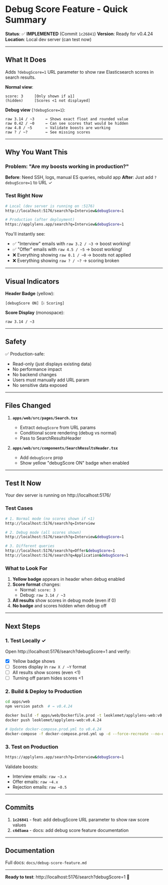 # Debug Score Feature - Quick Summary

**Status**: ✅ **IMPLEMENTED** (Commit `1c26841`)
**Version**: Ready for v0.4.24
**Location**: Local dev server (can test now)

---

## What It Does

Adds `?debugScore=1` URL parameter to show raw Elasticsearch scores in search results.

**Normal view**:
```
score: 3     [Only shown if ≥1]
(hidden)     [Scores <1 not displayed]
```

**Debug view** (`?debugScore=1`):
```
raw 3.14 / ~3     ← Shows exact float and rounded value
raw 0.42 / ~0     ← Can see scores that would be hidden
raw 4.8 / ~5      ← Validate boosts are working
raw ? / ~?        ← See missing scores
```

---

## Why You Want This

### Problem: "Are my boosts working in production?"

**Before**: Need SSH, logs, manual ES queries, rebuild app
**After**: Just add `?debugScore=1` to URL ✓

### Test Right Now

```bash
# Local (dev server is running on :5176)
http://localhost:5176/search?q=Interview&debugScore=1

# Production (after deployment)
https://applylens.app/search?q=Interview&debugScore=1
```

You'll instantly see:
- ✅ "Interview" emails with `raw 3.2 / ~3` → boost working!
- ✅ "Offer" emails with `raw 4.5 / ~5` → boost working!
- ❌ Everything showing `raw 0.1 / ~0` → boosts not applied
- ❌ Everything showing `raw ? / ~?` → scoring broken

---

## Visual Indicators

**Header Badge** (yellow):
```
[debugScore ON] [ℹ Scoring]
```

**Score Display** (monospace):
```
raw 3.14 / ~3
```

---

## Safety

✅ Production-safe:
- Read-only (just displays existing data)
- No performance impact
- No backend changes
- Users must manually add URL param
- No sensitive data exposed

---

## Files Changed

1. **`apps/web/src/pages/Search.tsx`**
   - Extract `debugScore` from URL params
   - Conditional score rendering (debug vs normal)
   - Pass to SearchResultsHeader

2. **`apps/web/src/components/SearchResultsHeader.tsx`**
   - Add `debugScore` prop
   - Show yellow "debugScore ON" badge when enabled

---

## Test It Now

Your dev server is running on http://localhost:5176/

### Test Cases

```bash
# 1. Normal mode (no scores shown if <1)
http://localhost:5176/search?q=Interview

# 2. Debug mode (all scores shown)
http://localhost:5176/search?q=Interview&debugScore=1

# 3. Different queries
http://localhost:5176/search?q=Offer&debugScore=1
http://localhost:5176/search?q=Application&debugScore=1
```

### What to Look For

1. **Yellow badge** appears in header when debug enabled
2. **Score format** changes:
   - Normal: `score: 3`
   - Debug: `raw 3.14 / ~3`
3. **All results** show scores in debug mode (even if 0)
4. **No badge** and scores hidden when debug off

---

## Next Steps

### 1. Test Locally ✓

Open http://localhost:5176/search?debugScore=1 and verify:
- [x] Yellow badge shows
- [ ] Scores display in `raw X / ~Y` format
- [ ] All results show scores (even <1)
- [ ] Turning off param hides scores <1

### 2. Build & Deploy to Production

```bash
cd apps/web
npm version patch  # → v0.4.24

docker build -f apps/web/Dockerfile.prod -t leoklemet/applylens-web:v0.4.24 apps/web
docker push leoklemet/applylens-web:v0.4.24

# Update docker-compose.prod.yml to v0.4.24
docker-compose -f docker-compose.prod.yml up -d --force-recreate --no-deps web
```

### 3. Test on Production

```bash
https://applylens.app/search?q=Interview&debugScore=1
```

Validate boosts:
- Interview emails: `raw ~3.x`
- Offer emails: `raw ~4.x`
- Rejection emails: `raw ~0.5`

---

## Commits

1. **`1c26841`** - feat: add debugScore URL parameter to show raw score values
2. **`c6d5aea`** - docs: add debug score feature documentation

---

## Documentation

Full docs: `docs/debug-score-feature.md`

---

**Ready to test**: http://localhost:5176/search?debugScore=1 🚀
